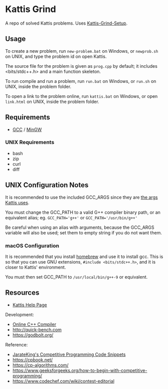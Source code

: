 # Kattis Grind

A repo of solved Kattis problems. Uses [Kattis-Grind-Setup](https://github.com/JarateKing/Kattis-Grind-Setup).

## Usage

To create a new problem, run `new-problem.bat` on Windows, or `newprob.sh` on UNIX, and type the problem id on open Kattis.

The source file for the problem is given as `prog.cpp` by default; it includes <bits/stdc++.h> and a main function skeleton.

To run compile and run a problem, run `run.bat` on Windows, or `run.sh` on UNIX, inside the problem folder.

To open a link to the problem online, run `kattis.bat` on Windows, or open `link.html` on UNIX, inside the problem folder.

## Requirements

* [GCC](https://gcc.gnu.org/) / [MinGW](http://mingw.org/) 

### UNIX Requirements
* bash
* zip
* curl
* diff

## UNIX Configuration Notes

It is recommended to use the included GCC_ARGS since they are [the args Kattis uses](https://open.kattis.com/help/cpp).

You must change the GCC_PATH to a valid G++ compiler binary path, or an equivalent alias; eg. `GCC_PATH='g++'` or `GCC_PATH='/usr/bin/g++'`

Be careful when using an alias with arguments, because the GCC_ARGS variable will also be used; set them to empty string if you do not want them.

### macOS Configuration

It is recommended that you install [homebrew](https://brew.sh/) and use it to install gcc. This is so that you can use GNU extensions, `#include <bits/stdc++.h>`, and it is closer to Kattis' environment.

You must then set GCC_PATH to `/usr/local/bin/g++-9` or equivalent.

## Resources

* [Kattis Help Page](https://open.kattis.com/help)

Development:
* [Online C++ Compiler](https://www.onlinegdb.com/online_c++_compiler)
* http://quick-bench.com
* https://godbolt.org/

Reference:
* [JarateKing's Competitive Programming Code Snippets](https://github.com/JarateKing/Competitive-Programming-Snippets)
* https://cpbook.net/
* https://cp-algorithms.com/
* https://www.geeksforgeeks.org/how-to-begin-with-competitive-programming/
* https://www.codechef.com/wiki/contest-editorial

